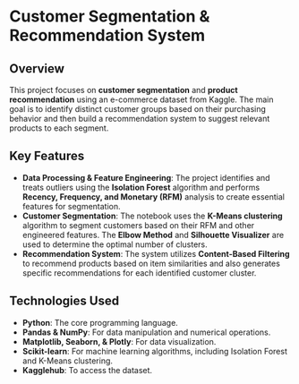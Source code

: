 
# Customer Segmentation & Recommendation System

## Overview
This project focuses on **customer segmentation** and **product recommendation** using an e-commerce dataset from Kaggle. The main goal is to identify distinct customer groups based on their purchasing behavior and then build a recommendation system to suggest relevant products to each segment.

## Key Features
- **Data Processing & Feature Engineering**: The project identifies and treats outliers using the **Isolation Forest** algorithm and performs **Recency, Frequency, and Monetary (RFM)** analysis to create essential features for segmentation.
- **Customer Segmentation**: The notebook uses the **K-Means clustering** algorithm to segment customers based on their RFM and other engineered features. The **Elbow Method** and **Silhouette Visualizer** are used to determine the optimal number of clusters.
- **Recommendation System**: The system utilizes **Content-Based Filtering** to recommend products based on item similarities and also generates specific recommendations for each identified customer cluster.

## Technologies Used
* **Python**: The core programming language.
* **Pandas & NumPy**: For data manipulation and numerical operations.
* **Matplotlib, Seaborn, & Plotly**: For data visualization.
* **Scikit-learn**: For machine learning algorithms, including Isolation Forest and K-Means clustering.
* **Kagglehub**: To access the dataset.
